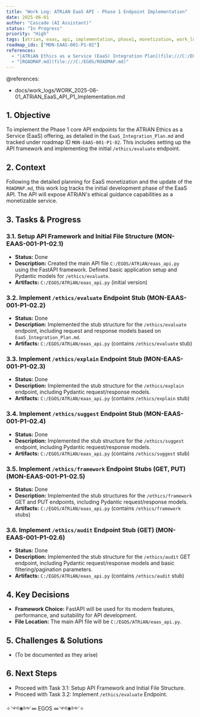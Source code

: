 ```yaml
---
title: "Work Log: ATRiAN EaaS API - Phase 1 Endpoint Implementation"
date: 2025-06-01
author: "Cascade (AI Assistant)"
status: "In Progress"
priority: "High"
tags: [atrian, eaas, api, implementation, phase1, monetization, work_log]
roadmap_ids: ["MON-EAAS-001-P1-02"]
references:
  - "[ATRiAN Ethics as a Service (EaaS) Integration Plan](file:///C:/EGOS/ATRiAN/EaaS_Integration_Plan.md)"
  - "[ROADMAP.md](file:///C:/EGOS/ROADMAP.md)"
---
```


@references:
  - docs/work_logs/WORK_2025-06-01_ATRiAN_EaaS_API_P1_Implementation.md

## 1. Objective

To implement the Phase 1 core API endpoints for the ATRiAN Ethics as a Service (EaaS) offering, as detailed in the `EaaS_Integration_Plan.md` and tracked under roadmap ID `MON-EAAS-001-P1-02`. This includes setting up the API framework and implementing the initial `/ethics/evaluate` endpoint.

## 2. Context

Following the detailed planning for EaaS monetization and the update of the `ROADMAP.md`, this work log tracks the initial development phase of the EaaS API. The API will expose ATRiAN's ethical guidance capabilities as a monetizable service.

## 3. Tasks & Progress

### 3.1. Setup API Framework and Initial File Structure (MON-EAAS-001-P1-02.1)
- **Status:** Done
- **Description:** Created the main API file `C:/EGOS/ATRiAN/eaas_api.py` using the FastAPI framework. Defined basic application setup and Pydantic models for `/ethics/evaluate`.
- **Artifacts:** `C:/EGOS/ATRiAN/eaas_api.py` (initial version)

### 3.2. Implement `/ethics/evaluate` Endpoint Stub (MON-EAAS-001-P1-02.2)
- **Status:** Done
- **Description:** Implemented the stub structure for the `/ethics/evaluate` endpoint, including request and response models based on `EaaS_Integration_Plan.md`.
- **Artifacts:** `C:/EGOS/ATRiAN/eaas_api.py` (contains `/ethics/evaluate` stub)

### 3.3. Implement `/ethics/explain` Endpoint Stub (MON-EAAS-001-P1-02.3)
- **Status:** Done
- **Description:** Implemented the stub structure for the `/ethics/explain` endpoint, including Pydantic request/response models.
- **Artifacts:** `C:/EGOS/ATRiAN/eaas_api.py` (contains `/ethics/explain` stub)

### 3.4. Implement `/ethics/suggest` Endpoint Stub (MON-EAAS-001-P1-02.4)
- **Status:** Done
- **Description:** Implemented the stub structure for the `/ethics/suggest` endpoint, including Pydantic request/response models.
- **Artifacts:** `C:/EGOS/ATRiAN/eaas_api.py` (contains `/ethics/suggest` stub)

### 3.5. Implement `/ethics/framework` Endpoint Stubs (GET, PUT) (MON-EAAS-001-P1-02.5)
- **Status:** Done
- **Description:** Implemented the stub structures for the `/ethics/framework` GET and PUT endpoints, including Pydantic request/response models.
- **Artifacts:** `C:/EGOS/ATRiAN/eaas_api.py` (contains `/ethics/framework` stubs)

### 3.6. Implement `/ethics/audit` Endpoint Stub (GET) (MON-EAAS-001-P1-02.6)
- **Status:** Done
- **Description:** Implemented the stub structure for the `/ethics/audit` GET endpoint, including Pydantic request/response models and basic filtering/pagination parameters.
- **Artifacts:** `C:/EGOS/ATRiAN/eaas_api.py` (contains `/ethics/audit` stub)

## 4. Key Decisions

- **Framework Choice:** FastAPI will be used for its modern features, performance, and suitability for API development.
- **File Location:** The main API file will be `C:/EGOS/ATRiAN/eaas_api.py`.

## 5. Challenges & Solutions

- (To be documented as they arise)

## 6. Next Steps

- Proceed with Task 3.1: Setup API Framework and Initial File Structure.
- Proceed with Task 3.2: Implement `/ethics/evaluate` Endpoint.

✧༺❀༻∞ EGOS ∞༺❀༻✧